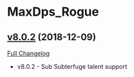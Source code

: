 # MaxDps_Rogue

## [v8.0.2](https://github.com/kaminaris/MaxDps-Rogue/tree/v8.0.2) (2018-12-09)
[Full Changelog](https://github.com/kaminaris/MaxDps-Rogue/compare/v8.0.1.1...v8.0.2)

- v8.0.2 - Sub Subterfuge talent support  

